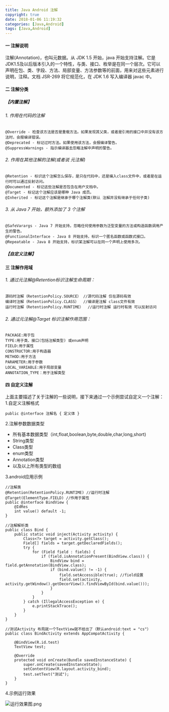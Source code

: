 ```yaml
---
title: Java Android 注解
copyright: true
date: 2018-01-06 11:19:32
categories: [Java,Android]
tags: [Java,Android]
---
```

#### 一 注解说明
注解(Annotation)，也叫元数据。从 JDK 1.5 开始，java 开始支持注解。它是JDK1.5及以后版本引入的一个特性，与类、接口、枚举是在同一个层次。它可以声明在包、类、字段、方法、局部变量、方法参数等的前面，用来对这些元素进行说明，注释。文档 JSR-269 将它规范化，在 JDK 1.6 写入编译器 javac 中。

#### 二 注解分类

##### 【内置注解】

###### 1. 作用在代码的注解  
```
@Override - 检查该方法是否是重载方法。如果发现其父类，或者是引用的接口中并没有该方法时，会报编译错误。
@Deprecated - 标记过时方法。如果使用该方法，会报编译警告。
@SuppressWarnings - 指示编译器去忽略注解中声明的警告。
```
###### 2. 作用在其他注解的注解(或者说 元注解)
```
@Retention - 标识这个注解怎么保存，是只在代码中，还是编入class文件中，或者是在运行时可以通过反射访问。
@Documented - 标记这些注解是否包含在用户文档中。
@Target - 标记这个注解应该是哪种 Java 成员。
@Inherited - 标记这个注解是继承于哪个注解类(默认 注解并没有继承于任何子类)
```
###### 3. 从 Java 7 开始，额外添加了 3 个注解
```
@SafeVarargs - Java 7 开始支持，忽略任何使用参数为泛型变量的方法或构造函数调用产生的警告。
@FunctionalInterface - Java 8 开始支持，标识一个匿名函数或函数式接口。
@Repeatable - Java 8 开始支持，标识某注解可以在同一个声明上使用多次。
```
##### 【自定义注解】

#### 三 注解作用域
###### 1. 通过元注解@Retention标识注解生命周期：
```
源码时注解（RetentionPolicy.SOURCE） //源代码注解 仅在源码有效
编译时注解（RetentionPolicy.CLASS）  //编译是注解 class文件有效
运行时注解（RetentionPolicy.RUNTIME）  //运行时注解 运行时有效 可以反射访问
```
###### 2. 通过元注解@Target 标识注解作用范围：
```
PACKAGE:用于包
TYPE:用于类、接口(包括注解类型) 或enum声明
FIELD:用于属性
CONSTRUCTOR:用于构造器
METHOD:用于方法
PARAMETER:用于参数
LOCAL_VARIABLE:用于局部变量
ANNOTATION_TYPE：用于注解类型
```
#### 四 自定义注解
上面主要描述了关于注解的一些说明，接下来通过一个示例尝试自定义一个注解：
1.自定义注解格式
```
public @interface 注解名 { 定义体 }
```
2.注解参数数据类型
- 所有基本数据类型（int,float,boolean,byte,double,char,long,short)
- String类型
- Class类型
- enum类型
- Annotation类型
- 以及以上所有类型的数组

3.android应用示例
```
//注解类
@Retention(RetentionPolicy.RUNTIME) //运行时注解
@Target(ElementType.FIELD) //作用于属性
public @interface BindView {
    @IdRes
    int value() default -1;
}

//注解解析类
public class Bind {
    public static void inject(Activity activity) {
        Class<?> target = activity.getClass();
        Field[] fields = target.getDeclaredFields();
        try {
            for (Field field : fields) {
                if (field.isAnnotationPresent(BindView.class)) {
                    BindView bind = field.getAnnotation(BindView.class);
                    if (bind.value() != -1) {
                        field.setAccessible(true); //field设置
                        field.set(activity, activity.getWindow().getDecorView().findViewById(bind.value()));
                    }
                }
            }
        } catch (IllegalAccessException e) {
            e.printStackTrace();
        }
    }
}

//测试Activity 布局就一个TextView就不给出了（默认android:text = "cs"）
public class BindActivity extends AppCompatActivity {

    @BindView(R.id.test)
    TextView test;

    @Override
    protected void onCreate(Bundle savedInstanceState) {
        super.onCreate(savedInstanceState);
        setContentView(R.layout.activity_bind);
        test.setText("测试");
    }
}

```

4.示例运行效果

![运行效果图.png](http://114.67.156.211/bolg/android/Java%20Android%20%E6%B3%A8%E8%A7%A3/2018-01-06-001.png)
